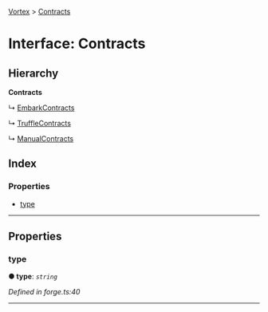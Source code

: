 [Vortex](../README.md) > [Contracts](../interfaces/contracts.md)

# Interface: Contracts

## Hierarchy

**Contracts**

↳  [EmbarkContracts](embarkcontracts.md)

↳  [TruffleContracts](trufflecontracts.md)

↳  [ManualContracts](manualcontracts.md)

## Index

### Properties

* [type](contracts.md#type)

---

## Properties

<a id="type"></a>

###  type

**● type**: *`string`*

*Defined in forge.ts:40*

___

